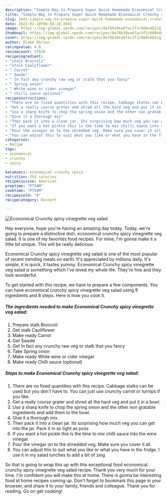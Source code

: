 ```yaml
---
description: "Simple Way to Prepare Super Quick Homemade Economical Crunchy spicy vinegrette veg salad"
title: "Simple Way to Prepare Super Quick Homemade Economical Crunchy spicy vinegrette veg salad"
slug: 1641-simple-way-to-prepare-super-quick-homemade-economical-crunchy-spicy-vinegrette-veg-salad
date: 2022-01-10T06:58:24.264Z
image: https://img-global.cpcdn.com/recipes/8e78b39ea6fac3f3/680x482cq70/economical-crunchy-spicy-vinegrette-veg-salad-recipe-main-photo.jpg
thumbnail: https://img-global.cpcdn.com/recipes/8e78b39ea6fac3f3/680x482cq70/economical-crunchy-spicy-vinegrette-veg-salad-recipe-main-photo.jpg
cover: https://img-global.cpcdn.com/recipes/8e78b39ea6fac3f3/680x482cq70/economical-crunchy-spicy-vinegrette-veg-salad-recipe-main-photo.jpg
author: Blake Obrien
ratingvalue: 4.8
reviewcount: 17829
recipeingredient:
- "stalk Broccoli"
- "stalk Cauliflower"
- " Carrot"
- " Swede"
- " In fact any crunchy raw veg or stalk that you fancy"
- " Spring onion"
- " White wine or cider vinegar"
- " Chilli sauce optional"
recipeinstructions:
- "There are no fixed quantities with this recipe. Cabbage stalks can be used but you don&#39;t have to. You can just use crunchy carrot or turnips if you like."
- "Get a really course grater and shred all the hard veg and put it in a bowl."
- "Use a sharp knife to chop the spring onion and the other non gratable ingredients and add them to the bowl."
- "Give it a thorough mix"
- "Then pack it into a clean jar. Its surprising how much veg you can get into the jar. Pack it in as tight as poss"
- "If you want a hot pickle this is the time to mix chilli sauce into the wine vinegar."
- "Pour the vinegar on to the shredded veg. Make sure you cover it all."
- "You can adjust this to suit what you like or what you have in the fridge. I use it in my salad lunches to add a bit of zing"
categories:
- Recipe
tags:
- economical
- crunchy
- spicy

katakunci: economical crunchy spicy 
nutrition: 254 calories
recipecuisine: American
preptime: "PT34M"
cooktime: "PT59M"
recipeyield: "4"
recipecategory: Dessert

---
```



![Economical Crunchy spicy vinegrette veg salad](https://img-global.cpcdn.com/recipes/8e78b39ea6fac3f3/680x482cq70/economical-crunchy-spicy-vinegrette-veg-salad-recipe-main-photo.jpg)

Hey everyone, hope you're having an amazing day today. Today, we're going to prepare a distinctive dish, economical crunchy spicy vinegrette veg salad. It is one of my favorites food recipes. For mine, I'm gonna make it a little bit unique. This will be really delicious.



Economical Crunchy spicy vinegrette veg salad is one of the most popular of recent trending meals on earth. It's appreciated by millions daily. It's simple, it is quick, it tastes yummy. Economical Crunchy spicy vinegrette veg salad is something which I've loved my whole life. They're fine and they look wonderful.


To get started with this recipe, we have to prepare a few components. You can have economical crunchy spicy vinegrette veg salad using 8 ingredients and 8 steps. Here is how you cook it.

<!--inarticleads1-->

##### The ingredients needed to make Economical Crunchy spicy vinegrette veg salad:

1. Prepare stalk Broccoli
1. Get stalk Cauliflower
1. Make ready  Carrot
1. Get  Swede
1. Get  In fact any crunchy raw veg or stalk that you fancy
1. Take  Spring onion
1. Make ready  White wine or cider vinegar
1. Make ready  Chilli sauce (optional)




<!--inarticleads2-->

##### Steps to make Economical Crunchy spicy vinegrette veg salad:

1. There are no fixed quantities with this recipe. Cabbage stalks can be used but you don&#39;t have to. You can just use crunchy carrot or turnips if you like.
1. Get a really course grater and shred all the hard veg and put it in a bowl.
1. Use a sharp knife to chop the spring onion and the other non gratable ingredients and add them to the bowl.
1. Give it a thorough mix
1. Then pack it into a clean jar. Its surprising how much veg you can get into the jar. Pack it in as tight as poss
1. If you want a hot pickle this is the time to mix chilli sauce into the wine vinegar.
1. Pour the vinegar on to the shredded veg. Make sure you cover it all.
1. You can adjust this to suit what you like or what you have in the fridge. I use it in my salad lunches to add a bit of zing




So that is going to wrap this up with this exceptional food economical crunchy spicy vinegrette veg salad recipe. Thank you very much for your time. I'm confident you will make this at home. There is gonna be interesting food at home recipes coming up. Don't forget to bookmark this page in your browser, and share it to your family, friends and colleague. Thank you for reading. Go on get cooking!
